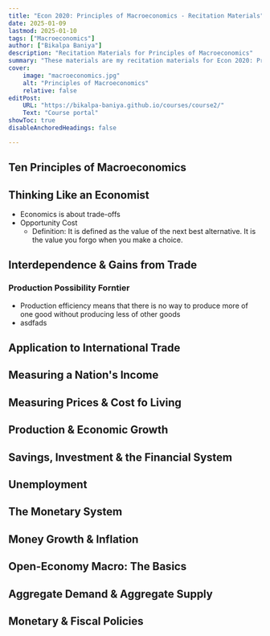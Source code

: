 ```yaml
---
title: "Econ 2020: Principles of Macroeconomics - Recitation Materials" 
date: 2025-01-09
lastmod: 2025-01-10
tags: ["Macroeconomics"]
author: ["Bikalpa Baniya"]
description: "Recitation Materials for Principles of Macroeconomics" 
summary: "These materials are my recitation materials for Econ 2020: Principles of Macroeconomics" 
cover:
    image: "macroeconomics.jpg"
    alt: "Principles of Macroeconomics"
    relative: false
editPost:
    URL: "https://bikalpa-baniya.github.io/courses/course2/"
    Text: "Course portal"
showToc: true
disableAnchoredHeadings: false

---
```


## Ten Principles of Macroeconomics
## Thinking Like an Economist
- Economics is about trade-offs
- Opportunity Cost
  - Definition: It is defined as the value of the next best alternative. It is the value you forgo when you make a choice.
## Interdependence & Gains from Trade
### Production Possibility Forntier

- Production efficiency means that there is no way to produce more of one good without producing less of other goods
- asdfads


    
## Application to International Trade
## Measuring a Nation's Income
## Measuring Prices & Cost fo Living
## Production & Economic Growth
## Savings, Investment & the Financial System
## Unemployment
## The Monetary System
## Money Growth & Inflation 
## Open-Economy Macro: The Basics
## Aggregate Demand & Aggregate Supply
## Monetary & Fiscal Policies
